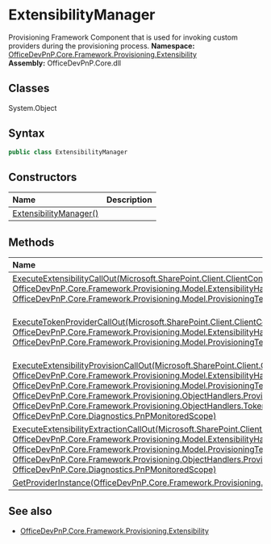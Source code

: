 # ExtensibilityManager
Provisioning Framework Component that is used for invoking custom providers during the provisioning process.
**Namespace:** [OfficeDevPnP.Core.Framework.Provisioning.Extensibility](OfficeDevPnP.Core.Framework.Provisioning.Extensibility.md)  
**Assembly:** OfficeDevPnP.Core.dll  
## Classes
System.Object  
## Syntax
```C#
public class ExtensibilityManager
```
## Constructors
|**Name**|**Description**|
|:-----|:-----|
| [ExtensibilityManager()](ExtensibilityManagerconstructor1details.md) | 
## Methods
|**Name**|**Description**|
|:-----|:-----|
| [ExecuteExtensibilityCallOut(Microsoft.SharePoint.Client.ClientContext, OfficeDevPnP.Core.Framework.Provisioning.Model.ExtensibilityHandler, OfficeDevPnP.Core.Framework.Provisioning.Model.ProvisioningTemplate)](ExtensibilityManagerExecuteExtensibilityCallOutMicrosoft.SharePoint.Client.ClientContextOfficeDevPnP.Core.Framework.Provisioning.Model.ExtensibilityHandlerOfficeDevPnP.Core.Framework.Provisioning.Model.ProvisioningTemplate.md) | Method to Invoke Custom Provisioning Providers. Ensure the ClientContext is not disposed in the custom provider.
| [ExecuteTokenProviderCallOut(Microsoft.SharePoint.Client.ClientContext, OfficeDevPnP.Core.Framework.Provisioning.Model.ExtensibilityHandler, OfficeDevPnP.Core.Framework.Provisioning.Model.ProvisioningTemplate)](ExtensibilityManagerExecuteTokenProviderCallOutMicrosoft.SharePoint.Client.ClientContextOfficeDevPnP.Core.Framework.Provisioning.Model.ExtensibilityHandlerOfficeDevPnP.Core.Framework.Provisioning.Model.ProvisioningTemplate.md) | Method to Invoke Custom Provisioning Token Providers which implement the IProvisioningExtensibilityTokenProvider interface. Ensure the ClientContext is not disposed in the custom provider.
| [ExecuteExtensibilityProvisionCallOut(Microsoft.SharePoint.Client.ClientContext, OfficeDevPnP.Core.Framework.Provisioning.Model.ExtensibilityHandler, OfficeDevPnP.Core.Framework.Provisioning.Model.ProvisioningTemplate, OfficeDevPnP.Core.Framework.Provisioning.ObjectHandlers.ProvisioningTemplateApplyingInformation, OfficeDevPnP.Core.Framework.Provisioning.ObjectHandlers.TokenParser, OfficeDevPnP.Core.Diagnostics.PnPMonitoredScope)](ExtensibilityManagerExecuteExtensibilityProvisionCallOutMicrosoft.SharePoint.Client.ClientContextOfficeDevPnP.Core.Framework.Provisioning.Model.ExtensibilityHandlerOfficeDevPnP.Core.Framework.Provisioning.Model.ProvisioningTemplateOfficeDevPnP.Core.Framework.Provisioning.ObjectHandlers.ProvisioningTemplateApplyingInformationOfficeDevPnP.Core.Framework.Provisioning.ObjectHandlers.TokenParserOfficeDevPnP.Core.Diagnostics.PnPMonitoredScope.md) | Method to Invoke Custom Provisioning Handlers.
| [ExecuteExtensibilityExtractionCallOut(Microsoft.SharePoint.Client.ClientContext, OfficeDevPnP.Core.Framework.Provisioning.Model.ExtensibilityHandler, OfficeDevPnP.Core.Framework.Provisioning.Model.ProvisioningTemplate, OfficeDevPnP.Core.Framework.Provisioning.ObjectHandlers.ProvisioningTemplateCreationInformation, OfficeDevPnP.Core.Diagnostics.PnPMonitoredScope)](ExtensibilityManagerExecuteExtensibilityExtractionCallOutMicrosoft.SharePoint.Client.ClientContextOfficeDevPnP.Core.Framework.Provisioning.Model.ExtensibilityHandlerOfficeDevPnP.Core.Framework.Provisioning.Model.ProvisioningTemplateOfficeDevPnP.Core.Framework.Provisioning.ObjectHandlers.ProvisioningTemplateCreationInformationOfficeDevPnP.Core.Diagnostics.PnPMonitoredScope.md) | Method to Invoke Custom Extraction Handlers.
| [GetProviderInstance(OfficeDevPnP.Core.Framework.Provisioning.Model.ExtensibilityHandler)](ExtensibilityManagerGetProviderInstanceOfficeDevPnP.Core.Framework.Provisioning.Model.ExtensibilityHandler.md) | 
## See also
- [OfficeDevPnP.Core.Framework.Provisioning.Extensibility](OfficeDevPnP.Core.Framework.Provisioning.Extensibility.md)
